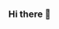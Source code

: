 ### Hi there 👋

<!--
**emilyzinha26/emilyzinha26** is a ✨ _special_ ✨ repository because its `README.md` (this file) appears on your GitHub profile.

Here are some ideas to get you started:

- 🔭 Olá sou Emily.

- 
- ⚡ 
-->
